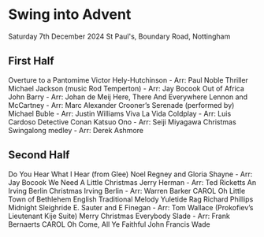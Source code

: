 # Swing into Advent
Saturday 7th December 2024
St Paul's, Boundary Road, Nottingham

## First Half
Overture to a Pantomime Victor Hely-Hutchinson - Arr: Paul Noble
Thriller Michael Jackson (music Rod Temperton) - Arr: Jay Bocook
Out of Africa John Barry - Arr: Johan de Meij
Here, There And Everywhere Lennon and McCartney - Arr: Marc Alexander
Crooner’s Serenade (performed by) Michael Buble - Arr: Justin Williams
Viva La Vida Coldplay - Arr: Luis Cardoso
Detective Conan Katsuo Ono - Arr: Seiji Miyagawa
Christmas Swingalong medley - Arr: Derek Ashmore

## Second Half
Do You Hear What I Hear (from Glee) Noel Regney and Gloria Shayne - Arr: Jay Bocook
We Need A Little Christmas Jerry Herman - Arr: Ted Ricketts
An Irving Berlin Christmas Irving Berlin - Arr: Warren Barker
CAROL Oh Little Town of Bethlehem English Traditional Melody
Yuletide Rag Richard Phillips
Midnight Sleighride E. Sauter and E Finegan - Arr: Tom Wallace
(Prokofiev’s Lieutenant Kije Suite)
Merry Christmas Everybody Slade - Arr: Frank Bernaerts
CAROL Oh Come, All Ye Faithful John Francis Wade 
